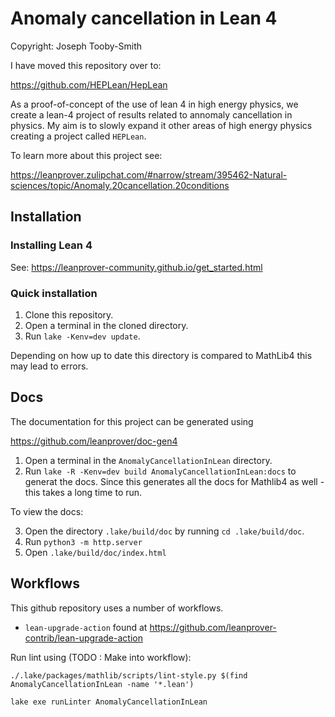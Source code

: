 # Anomaly cancellation in Lean 4 
Copyright: Joseph Tooby-Smith 

I have moved this repository over to: 

https://github.com/HEPLean/HepLean



As a proof-of-concept of the use of lean 4 in high energy physics, we create a lean-4 project of results related to annomaly cancellation in physics. My aim is to slowly expand it other areas of high energy physics creating a project called `HEPLean`. 

To learn more about this project see: 

https://leanprover.zulipchat.com/#narrow/stream/395462-Natural-sciences/topic/Anomaly.20cancellation.20conditions



## Installation

### Installing Lean 4 

See: https://leanprover-community.github.io/get_started.html

### Quick installation 

1. Clone this repository. 
2. Open a terminal in the cloned directory. 
2. Run `lake -Kenv=dev update`.

Depending on how up to date this directory is compared to MathLib4 this may lead to errors.

## Docs 

The documentation for this project can be generated using 

https://github.com/leanprover/doc-gen4

1. Open a terminal in the `AnomalyCancellationInLean` directory.
2. Run `lake -R -Kenv=dev build AnomalyCancellationInLean:docs` to generat the docs. Since this generates all the docs for Mathlib4 as well - this takes a long time to run.

To view the docs: 

3. Open the directory `.lake/build/doc` by running `cd .lake/build/doc`. 
4. Run `python3 -m http.server`
5. Open `.lake/build/doc/index.html` 

## Workflows 

This github repository uses a number of workflows.

- `lean-upgrade-action` found at https://github.com/leanprover-contrib/lean-upgrade-action

Run lint using (TODO : Make into workflow): 

`./.lake/packages/mathlib/scripts/lint-style.py $(find AnomalyCancellationInLean -name '*.lean')`

`lake exe runLinter AnomalyCancellationInLean`

